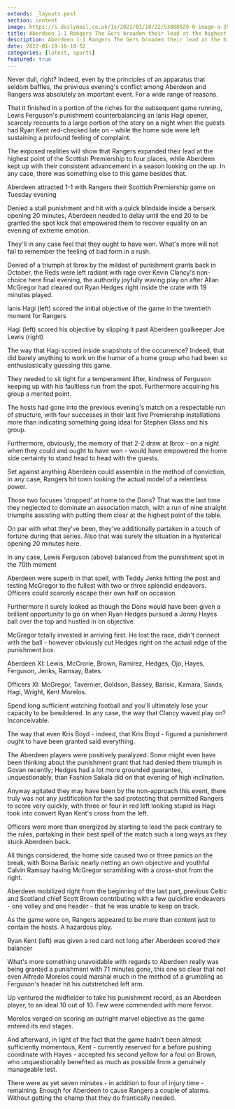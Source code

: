 ```yaml
---
extends: _layouts.post
section: content
image: https://i.dailymail.co.uk/1s/2022/01/18/22/53088629-0-image-a-39_1642543371928.jpg 
title: Aberdeen 1-1 Rangers The Gers broaden their lead at the highest point of the Scottish Premiership 
description: Aberdeen 1-1 Rangers The Gers broaden their lead at the highest point of the Scottish Premiership 
date: 2022-01-19-16-10-52 
categories: [latest, sports] 
featured: true 
--- 
```

Never dull, right? Indeed, even by the principles of an apparatus that seldom baffles, the previous evening's conflict among Aberdeen and Rangers was absolutely an important event. For a wide range of reasons.

That it finished in a portion of the riches for the subsequent game running, Lewis Ferguson's punishment counterbalancing an Ianis Hagi opener, scarcely recounts to a large portion of the story on a night when the guests had Ryan Kent red-checked late on - while the home side were left sustaining a profound feeling of complaint.

The exposed realities will show that Rangers expanded their lead at the highest point of the Scottish Premiership to four places, while Aberdeen kept up with their consistent advancement in a season looking on the up. In any case, there was something else to this game besides that.

Aberdeen attracted 1-1 with Rangers their Scottish Premiership game on Tuesday evening

Denied a stall punishment and hit with a quick blindside inside a berserk opening 20 minutes, Aberdeen needed to delay until the end 20 to be granted the spot kick that empowered them to recover equality on an evening of extreme emotion.

They'll in any case feel that they ought to have won. What's more will not fail to remember the feeling of bad form in a rush.

Denied of a triumph at Ibrox by the mildest of punishment grants back in October, the Reds were left radiant with rage over Kevin Clancy's non-choice here final evening, the authority joyfully waving play on after Allan McGregor had cleared out Ryan Hedges right inside the crate with 19 minutes played.

Ianis Hagi (left) scored the initial objective of the game in the twentieth moment for Rangers

Hagi (left) scored his objective by slipping it past Aberdeen goalkeeper Joe Lewis (right)

The way that Hagi scored inside snapshots of the occurrence? Indeed, that did barely anything to work on the humor of a home group who had been so enthusiastically guessing this game.

They needed to sit tight for a temperament lifter, kindness of Ferguson keeping up with his faultless run from the spot. Furthermore acquiring his group a merited point.

The hosts had gone into the previous evening's match on a respectable run of structure, with four successes in their last five Premiership installations more than indicating something going ideal for Stephen Glass and his group.

Furthermore, obviously, the memory of that 2-2 draw at Ibrox - on a night when they could and ought to have won - would have empowered the home side certainty to stand head to head with the guests.

Set against anything Aberdeen could assemble in the method of conviction, in any case, Rangers hit town looking the actual model of a relentless power.

Those two focuses 'dropped' at home to the Dons? That was the last time they neglected to dominate an association match, with a run of nine straight triumphs assisting with putting them clear at the highest point of the table.

On par with what they've been, they've additionally partaken in a touch of fortune during that series. Also that was surely the situation in a hysterical opening 20 minutes here.

In any case, Lewis Ferguson (above) balanced from the punishment spot in the 70th moment

Aberdeen were superb in that spell, with Teddy Jenks hitting the post and testing McGregor to the fullest with two or three splendid endeavors. Officers could scarcely escape their own half on occasion.

Furthermore it surely looked as though the Dons would have been given a brilliant opportunity to go on when Ryan Hedges pursued a Jonny Hayes ball over the top and hustled in on objective.

McGregor totally invested in arriving first. He lost the race, didn't connect with the ball - however obviously cut Hedges right on the actual edge of the punishment box.

Aberdeen XI: Lewis, McCrorie, Brown, Ramirez, Hedges, Ojo, Hayes, Ferguson, Jenks, Ramsay, Bates.

Officers XI: McGregor, Tavernier, Goldson, Bassey, Barisic, Kamara, Sands, Hagi, Wright, Kent Morelos.

Spend long sufficient watching football and you'll ultimately lose your capacity to be bewildered. In any case, the way that Clancy waved play on? Inconceivable.

The way that even Kris Boyd - indeed, that Kris Boyd - figured a punishment ought to have been granted said everything.

The Aberdeen players were positively paralyzed. Some might even have been thinking about the punishment grant that had denied them triumph in Govan recently; Hedges had a lot more grounded guarantee, unquestionably, than Fashion Sakala did on that evening of high inclination.

Anyway agitated they may have been by the non-approach this event, there truly was not any justification for the sad protecting that permitted Rangers to score very quickly, with three or four in red left looking stupid as Hagi took into convert Ryan Kent's cross from the left.

Officers were more than energized by starting to lead the pack contrary to the rules, partaking in their best spell of the match such a long ways as they stuck Aberdeen back.

All things considered, the home side caused two or three panics on the break, with Borna Barisic nearly netting an own objective and youthful Calvin Ramsay having McGregor scrambling with a cross-shot from the right.

Aberdeen mobilized right from the beginning of the last part, previous Celtic and Scotland chief Scott Brown contributing with a few quickfire endeavors - one volley and one header - that he was unable to keep on track.

As the game wore on, Rangers appeared to be more than content just to contain the hosts. A hazardous ploy.

Ryan Kent (left) was given a red card not long after Aberdeen scored their balancer

What's more something unavoidable with regards to Aberdeen really was being granted a punishment with 71 minutes gone, this one so clear that not even Alfredo Morelos could marshal much in the method of a grumbling as Ferguson's header hit his outstretched left arm.

Up ventured the midfielder to take his punishment record, as an Aberdeen player, to an ideal 10 out of 10. Few were commended with more fervor.

Morelos verged on scoring an outright marvel objective as the game entered its end stages.

And afterward, in light of the fact that the game hadn't been almost sufficiently momentous, Kent - currently reserved for a before pushing coordinate with Hayes - accepted his second yellow for a foul on Brown, who unquestionably benefited as much as possible from a genuinely manageable test.

There were as yet seven minutes - in addition to four of injury time - remaining. Enough for Aberdeen to cause Rangers a couple of alarms. Without getting the champ that they do frantically needed.